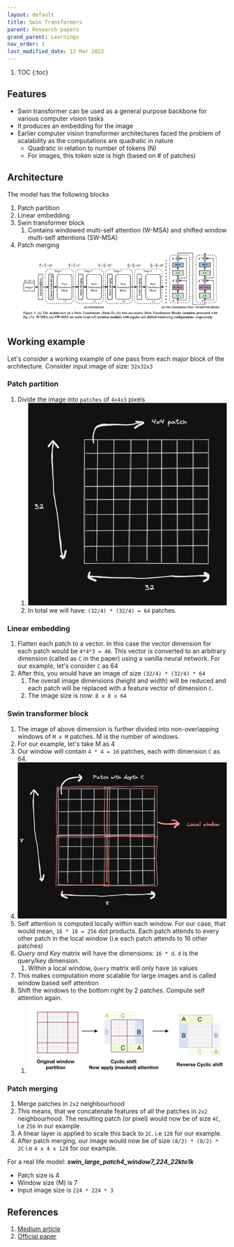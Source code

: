 ```yaml
---
layout: default
title: Swin Transformers
parent: Research papers
grand_parent: Learnings
nav_order: 1
last_modified_date: 12 Mar 2022
---
```


1. TOC
{:toc}

## Features

- Swin transformer can be used as a general purpose backbone for various computer vision tasks
- It produces an embedding for the image
- Earlier computer vision transformer architectures faced the problem of scalability as the computations are quadratic in nature
  - Quadratic in relation to number of tokens (N)
  - For images, this token size is high (based on # of patches)

## Architecture

The model has the following blocks

1. Patch partition
2. Linear embedding
3. Swin transformer block
    1. Contains windowed multi-self attention (W-MSA) and shifted window multi-self attentions (SW-MSA)
4. Patch merging
![image](/assets/images/swin_t_1.png)

## Working example

Let's consider a working example of one pass from each major block of the architecture. Consider input image of size: `32x32x3`

### Patch partition

1. Divide the image into `patches` of `4x4x3` pixels
    1. ![image](/assets/images/swin_t_3.png)
    2. In total we will have: `(32/4) * (32/4) = 64` patches.

### Linear embedding

1. Flatten each patch to a vector. In this case the vector dimension for each patch would be `4*4*3 = 48`. This vector is converted to an arbitrary dimension (called as `C` in the paper) using a vanilla neural network. For our example, let's consider `C` as 64
2. After this, you would have an image of size `(32/4) * (32/4) * 64`
    1. The overall image dimensions (height and width) will be reduced and each patch will be replaced with a feature vector of dimension `C`.
    2. The image size is now: `8 x 8 x 64`

### Swin transformer block

1. The image of above dimension is further divided into non-overlapping windows of `M x M` patches. M is the number of windows.
2. For our example, let's take M as 4
3. Our window will contain `4 * 4 = 16` patches, each with dimension `C` as 64.
4. ![image](/assets/images/swin_t_4.png)
5. Self attention is computed locally within each window. For our case, that would mean, `16 * 16 = 256` dot products. Each patch attends to every other patch in the local window (i.e each patch attends to 16 other patches)
6. *Query and Key* matrix will have the dimensions: `16 * d`. `d` is the query/key dimension.
    1. Within a local window, `Query` matrix will only have `16` values
7. This makes computation more scalable for large images and is called window based self attention
8. Shift the windows to the bottom right by 2 patches. Compute self attention again.
    1. ![image](/assets/images/swin_t_2.png)

### Patch merging

1. Merge patches in `2x2` neighbourhood
2. This means, that we concatenate features of all the patches in `2x2` neighbourhood. The resulting patch (or pixel) would now be of size `4C`, i.e `256` in our example.
3. A linear layer is applied to scale this back to `2C`. i.e `128` for our example.
4. After patch merging, our image would now be of size `(8/2) * (8/2) * 2C` i.e `4 x 4 x 128` for our example.

For a real life model: ***swin_large_patch4_window7_224_22kto1k***

- Patch size is 4
- Window size (M) is 7
- Input image size is `224 * 224 * 3`

## References

1. [Medium article](https://towardsdatascience.com/swin-vision-transformers-hacking-the-human-eye-4223ba9764c3)
2. [Official paper](https://arxiv.org/pdf/2103.14030.pdf)
